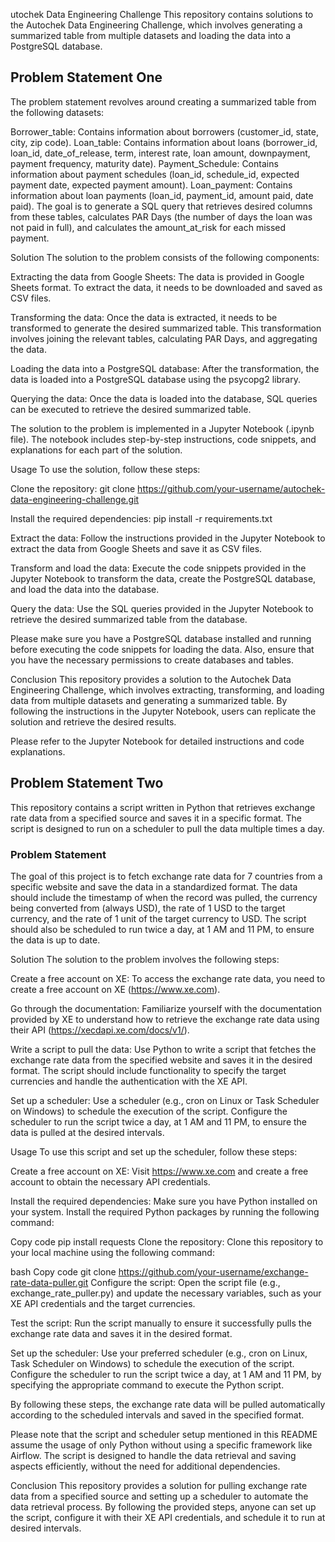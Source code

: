 utochek Data Engineering Challenge
This repository contains solutions to the Autochek Data Engineering Challenge, which involves generating a summarized table from multiple datasets and loading the data into a PostgreSQL database.

## Problem Statement One
The problem statement revolves around creating a summarized table from the following datasets:

Borrower_table: Contains information about borrowers (customer_id, state, city, zip code).
Loan_table: Contains information about loans (borrower_id, loan_id, date_of_release, term, interest rate, loan amount, downpayment, payment frequency, maturity date).
Payment_Schedule: Contains information about payment schedules (loan_id, schedule_id, expected payment date, expected payment amount).
Loan_payment: Contains information about loan payments (loan_id, payment_id, amount paid, date paid).
The goal is to generate a SQL query that retrieves desired columns from these tables, calculates PAR Days (the number of days the loan was not paid in full), and calculates the amount_at_risk for each missed payment.

Solution
The solution to the problem consists of the following components:

Extracting the data from Google Sheets: The data is provided in Google Sheets format. To extract the data, it needs to be downloaded and saved as CSV files.

Transforming the data: Once the data is extracted, it needs to be transformed to generate the desired summarized table. This transformation involves joining the relevant tables, calculating PAR Days, and aggregating the data.

Loading the data into a PostgreSQL database: After the transformation, the data is loaded into a PostgreSQL database using the psycopg2 library.

Querying the data: Once the data is loaded into the database, SQL queries can be executed to retrieve the desired summarized table.

The solution to the problem is implemented in a Jupyter Notebook (.ipynb file). The notebook includes step-by-step instructions, code snippets, and explanations for each part of the solution.

Usage
To use the solution, follow these steps:

Clone the repository: git clone https://github.com/your-username/autochek-data-engineering-challenge.git

Install the required dependencies: pip install -r requirements.txt

Extract the data: Follow the instructions provided in the Jupyter Notebook to extract the data from Google Sheets and save it as CSV files.

Transform and load the data: Execute the code snippets provided in the Jupyter Notebook to transform the data, create the PostgreSQL database, and load the data into the database.

Query the data: Use the SQL queries provided in the Jupyter Notebook to retrieve the desired summarized table from the database.

Please make sure you have a PostgreSQL database installed and running before executing the code snippets for loading the data. Also, ensure that you have the necessary permissions to create databases and tables.


Conclusion
This repository provides a solution to the Autochek Data Engineering Challenge, which involves extracting, transforming, and loading data from multiple datasets and generating a summarized table. By following the instructions in the Jupyter Notebook, users can replicate the solution and retrieve the desired results.

Please refer to the Jupyter Notebook for detailed instructions and code explanations.

## Problem Statement Two

This repository contains a script written in Python that retrieves exchange rate data from a specified source and saves it in a specific format. The script is designed to run on a scheduler to pull the data multiple times a day.

### Problem Statement
The goal of this project is to fetch exchange rate data for 7 countries from a specific website and save the data in a standardized format. The data should include the timestamp of when the record was pulled, the currency being converted from (always USD), the rate of 1 USD to the target currency, and the rate of 1 unit of the target currency to USD. The script should also be scheduled to run twice a day, at 1 AM and 11 PM, to ensure the data is up to date.

Solution
The solution to the problem involves the following steps:

Create a free account on XE: To access the exchange rate data, you need to create a free account on XE (https://www.xe.com).

Go through the documentation: Familiarize yourself with the documentation provided by XE to understand how to retrieve the exchange rate data using their API (https://xecdapi.xe.com/docs/v1/).

Write a script to pull the data: Use Python to write a script that fetches the exchange rate data from the specified website and saves it in the desired format. The script should include functionality to specify the target currencies and handle the authentication with the XE API.

Set up a scheduler: Use a scheduler (e.g., cron on Linux or Task Scheduler on Windows) to schedule the execution of the script. Configure the scheduler to run the script twice a day, at 1 AM and 11 PM, to ensure the data is pulled at the desired intervals.

Usage
To use this script and set up the scheduler, follow these steps:

Create a free account on XE: Visit https://www.xe.com and create a free account to obtain the necessary API credentials.

Install the required dependencies: Make sure you have Python installed on your system. Install the required Python packages by running the following command:

Copy code
pip install requests
Clone the repository: Clone this repository to your local machine using the following command:

bash
Copy code
git clone https://github.com/your-username/exchange-rate-data-puller.git
Configure the script: Open the script file (e.g., exchange_rate_puller.py) and update the necessary variables, such as your XE API credentials and the target currencies.

Test the script: Run the script manually to ensure it successfully pulls the exchange rate data and saves it in the desired format.

Set up the scheduler: Use your preferred scheduler (e.g., cron on Linux, Task Scheduler on Windows) to schedule the execution of the script. Configure the scheduler to run the script twice a day, at 1 AM and 11 PM, by specifying the appropriate command to execute the Python script.

By following these steps, the exchange rate data will be pulled automatically according to the scheduled intervals and saved in the specified format.

Please note that the script and scheduler setup mentioned in this README assume the usage of only Python without using a specific framework like Airflow. The script is designed to handle the data retrieval and saving aspects efficiently, without the need for additional dependencies.

Conclusion
This repository provides a solution for pulling exchange rate data from a specified source and setting up a scheduler to automate the data retrieval process. By following the provided steps, anyone can set up the script, configure it with their XE API credentials, and schedule it to run at desired intervals.

